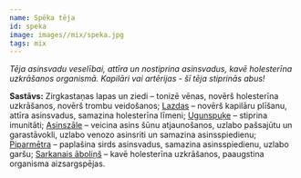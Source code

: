 ```yaml
---
name: Spēka tēja
id: speka
image: images//mix/speka.jpg
tags: mix
---
```

*Tēja asinsvadu veselībai, attīra un nostiprina asinsvadus, kavē holesterīna uzkrāšanos organismā. Kapilāri vai artērijas - šī tēja stiprinās abus!*

**Sastāvs:**
Zirgkastaņas lapas un ziedi – tonizē vēnas, novērš holesterīna uzkrāšanos, novērš trombu veidošanos;
<a href="https://www.danga.lv/mono/#lazdu_miza">Lazdas</a> – novērš kapilāru plīšanu, attīra asinsvadus, samazina holesterīna līmeni;
<a href="https://www.danga.lv/mono/#ugunspuke">Ugunspuķe</a> – stiprina imunitāti;
<a href="https://www.danga.lv/mono/#asinszale">Asinszāle</a> – veicina asins šūnu atjaunošanos, uzlabo pašsajūtu un garastāvokli, uzlabo venozo asinsriti un samazina asinsspiedienu;
<a href="https://www.danga.lv/mono/#piparmetra">Piparmētra</a> – paplašina sirds asinsvadus, samazina asinsspiedienu, uzlabo garšu;
<a href="https://www.danga.lv/mono/#sarkanais_abolins">Sarkanais āboliņš</a> – kavē holesterīna uzkrāšanos, paaugstina organisma aizsargspējas.